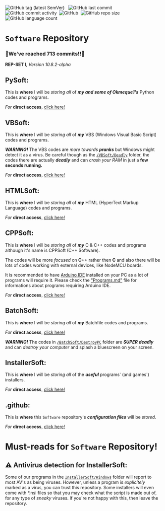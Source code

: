 ![GitHub tag (latest SemVer)](https://img.shields.io/github/v/tag/gamersoft24/software?label=Latest%20Release%3A) &nbsp; ![GitHub last commit](https://img.shields.io/github/last-commit/gamersoft24/software?color=red&label=Last%20Commit%3A) &nbsp;![GitHub commit activity](https://img.shields.io/github/commit-activity/w/gamersoft24/software?color=blueviolet&label=Commit%20Activity%3A)
 &nbsp;![GitHub](https://img.shields.io/github/license/gamersoft24/software?color=greenpurple&label=License%3A) &nbsp;![GitHub repo size](https://img.shields.io/github/repo-size/GamerSoft24/Software?color=brown&label=Repository%20Size%3A) &nbsp;![GitHub language count](https://img.shields.io/github/languages/count/GamerSoft24/Software?color=white&label=Languages%3A)



# `Software` Repository

### **🎉We've reached 713 commits!!🌟**

**REP-SET I**, *Version 10.8.2-alpha*

## PySoft:
This is **where** I will be *storing all* of ***my and some of Okmeque1's*** Python codes and programs.

*For* **direct access**, [click here!](https://github.com/GamerSoft24/Software/tree/Main/PySoft)

## VBSoft:
This is **where** I will be *storing all* of ***my*** VBS (Windows Visual Basic Script) codes and programs.

***WARNING!*** The VBS codes are *more towards **pranks*** but Windows might detect it as a virus. Be careful though as the [`/VBSoft/Deadly`](https://github.com/GamerSoft24/Software/tree/Main/VBSoft/Deadly) folder, the codes there are actually ***deadly*** and can *crash your RAM* in just a **few seconds running.** 

*For* **direct access**, [click here!](https://github.com/GamerSoft24/Software/tree/Main/VBSoft)

## HTMLSoft:

This is **where** I will be *storing all* of ***my*** HTML (HyperText Markup Language) codes and programs.

*For* **direct  access**, [click here!](https://github.com/GamerSoft24/Software/tree/Main/HTMLSoft)

## CPPSoft:

This is **where** I will be *storing all* of ***my*** C & C++ codes and programs although it's name is CPPSoft (C++ Software).

The codes will be more *focused* on **C++** rather then **C** and also there will be lots of codes working with external devices, like NodeMCU boards.

It is recommended to have [Arduino IDE](https://www.arduino.cc/en/software) installed on your PC as a lot of programs will require it. Please check the ["Programs.md"](https://github.com/GamerSoft24/Software/blob/Main/Programs.md) file for informations about programs requiring Arduino IDE.

*For* **direct access**, [click here!](https://github.com/GamerSoft24/Software/tree/Main/CPPSoft)

## BatchSoft:

This is **where** I will be *storing all* of ***my*** Batchfile codes and programs.

*For* **direct access**, [click here!](https://github.com/GamerSoft24/Software/tree/Main/BatchSoft)

***WARNING!*** The codes in [`/BatchSoft/DestroyPC`](https://github.com/GamerSoft24/Software/tree/Main/BatchSoft/DestroyPC) folder are ***SUPER deadly*** and can *destroy your computer* and splash a bluescreen on your screen.

## InstallerSoft:

This is **where** I will be *storing all* of the ***useful*** programs' (and games') installers.

*For* **direct access**, [click here!](https://github.com/GamerSoft24/Software/tree/Main/InstallerSoft)

## .github:

This is **where** this `Software` repository's ***configuration files*** will be *stored*.

*For* **direct access**, [click here!](https://github.com/GamerSoft24/Software/tree/Main/.github)

# Must-reads for `Software` Repository!

## ⚠️ Antivirus detection for InstallerSoft:

Some of our programs in the [`InstallerSoft/Windows`](https://github.com/GamerSoft24/Software/tree/Main/InstallerSoft) folder will report to most AV's as being viruses. However, unless a program is *explicitely* marked as a virus, you can trust this repository. Some installers will even come with *.nsi files so that you may check what the script is made out of, for any type of *sneaky* viruses. If you're not happy with this, then leave the repository.

